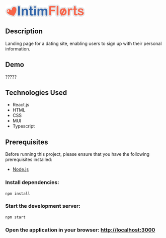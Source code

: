  ![img.png](img.png)

## Description

Landing page for a dating site, enabling users to sign
up with their personal information.

## Demo
?????

## Technologies Used
- React.js
- HTML
- CSS
- MUI
- Typescript

## Prerequisites

Before running this project, please ensure that you have the following prerequisites installed:

- [Node.js](https://nodejs.org) 

### Install dependencies:
```
npm install
```
### Start the development server:
```
npm start 
```
### Open the application in your browser: [http://localhost:3000](http://localhost:3000)
